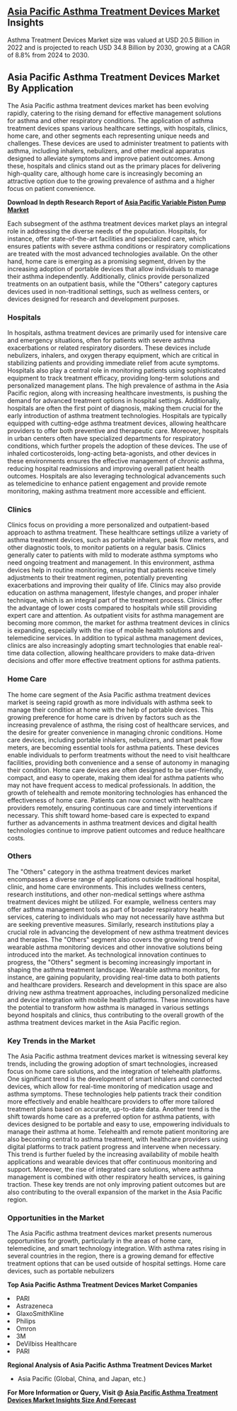<h2><a href="https://www.verifiedmarketreports.com/download-sample/?rid=51329&amp;utm_source=Github-Feb&amp;utm_medium=225" target="_blank">Asia Pacific Asthma Treatment Devices Market</a> Insights</h2><p>Asthma Treatment Devices Market size was valued at USD 20.5 Billion in 2022 and is projected to reach USD 34.8 Billion by 2030, growing at a CAGR of 8.8% from 2024 to 2030.</p><p><h2>Asia Pacific Asthma Treatment Devices Market By Application</h2> <p>The Asia Pacific asthma treatment devices market has been evolving rapidly, catering to the rising demand for effective management solutions for asthma and other respiratory conditions. The application of asthma treatment devices spans various healthcare settings, with hospitals, clinics, home care, and other segments each representing unique needs and challenges. These devices are used to administer treatment to patients with asthma, including inhalers, nebulizers, and other medical apparatus designed to alleviate symptoms and improve patient outcomes. Among these, hospitals and clinics stand out as the primary places for delivering high-quality care, although home care is increasingly becoming an attractive option due to the growing prevalence of asthma and a higher focus on patient convenience. <p><strong>Download In depth Research Report of <a href="https://www.verifiedmarketreports.com/download-sample/?rid=236118&amp;utm_source=Pulse-Dec&amp;utm_medium=225" target="_blank">Asia Pacific Variable Piston Pump Market</a></strong></p> Each subsegment of the asthma treatment devices market plays an integral role in addressing the diverse needs of the population. Hospitals, for instance, offer state-of-the-art facilities and specialized care, which ensures patients with severe asthma conditions or respiratory complications are treated with the most advanced technologies available. On the other hand, home care is emerging as a promising segment, driven by the increasing adoption of portable devices that allow individuals to manage their asthma independently. Additionally, clinics provide personalized treatments on an outpatient basis, while the "Others" category captures devices used in non-traditional settings, such as wellness centers, or devices designed for research and development purposes. <h3>Hospitals</h3> <p>In hospitals, asthma treatment devices are primarily used for intensive care and emergency situations, often for patients with severe asthma exacerbations or related respiratory disorders. These devices include nebulizers, inhalers, and oxygen therapy equipment, which are critical in stabilizing patients and providing immediate relief from acute symptoms. Hospitals also play a central role in monitoring patients using sophisticated equipment to track treatment efficacy, providing long-term solutions and personalized management plans. The high prevalence of asthma in the Asia Pacific region, along with increasing healthcare investments, is pushing the demand for advanced treatment options in hospital settings. Additionally, hospitals are often the first point of diagnosis, making them crucial for the early introduction of asthma treatment technologies. Hospitals are typically equipped with cutting-edge asthma treatment devices, allowing healthcare providers to offer both preventive and therapeutic care. Moreover, hospitals in urban centers often have specialized departments for respiratory conditions, which further propels the adoption of these devices. The use of inhaled corticosteroids, long-acting beta-agonists, and other devices in these environments ensures the effective management of chronic asthma, reducing hospital readmissions and improving overall patient health outcomes. Hospitals are also leveraging technological advancements such as telemedicine to enhance patient engagement and provide remote monitoring, making asthma treatment more accessible and efficient. <h3>Clinics</h3> <p>Clinics focus on providing a more personalized and outpatient-based approach to asthma treatment. These healthcare settings utilize a variety of asthma treatment devices, such as portable inhalers, peak flow meters, and other diagnostic tools, to monitor patients on a regular basis. Clinics generally cater to patients with mild to moderate asthma symptoms who need ongoing treatment and management. In this environment, asthma devices help in routine monitoring, ensuring that patients receive timely adjustments to their treatment regimen, potentially preventing exacerbations and improving their quality of life. Clinics may also provide education on asthma management, lifestyle changes, and proper inhaler technique, which is an integral part of the treatment process. Clinics offer the advantage of lower costs compared to hospitals while still providing expert care and attention. As outpatient visits for asthma management are becoming more common, the market for asthma treatment devices in clinics is expanding, especially with the rise of mobile health solutions and telemedicine services. In addition to typical asthma management devices, clinics are also increasingly adopting smart technologies that enable real-time data collection, allowing healthcare providers to make data-driven decisions and offer more effective treatment options for asthma patients. <h3>Home Care</h3> <p>The home care segment of the Asia Pacific asthma treatment devices market is seeing rapid growth as more individuals with asthma seek to manage their condition at home with the help of portable devices. This growing preference for home care is driven by factors such as the increasing prevalence of asthma, the rising cost of healthcare services, and the desire for greater convenience in managing chronic conditions. Home care devices, including portable inhalers, nebulizers, and smart peak flow meters, are becoming essential tools for asthma patients. These devices enable individuals to perform treatments without the need to visit healthcare facilities, providing both convenience and a sense of autonomy in managing their condition. Home care devices are often designed to be user-friendly, compact, and easy to operate, making them ideal for asthma patients who may not have frequent access to medical professionals. In addition, the growth of telehealth and remote monitoring technologies has enhanced the effectiveness of home care. Patients can now connect with healthcare providers remotely, ensuring continuous care and timely interventions if necessary. This shift toward home-based care is expected to expand further as advancements in asthma treatment devices and digital health technologies continue to improve patient outcomes and reduce healthcare costs. <h3>Others</h3> <p>The "Others" category in the asthma treatment devices market encompasses a diverse range of applications outside traditional hospital, clinic, and home care environments. This includes wellness centers, research institutions, and other non-medical settings where asthma treatment devices might be utilized. For example, wellness centers may offer asthma management tools as part of broader respiratory health services, catering to individuals who may not necessarily have asthma but are seeking preventive measures. Similarly, research institutions play a crucial role in advancing the development of new asthma treatment devices and therapies. The "Others" segment also covers the growing trend of wearable asthma monitoring devices and other innovative solutions being introduced into the market. As technological innovation continues to progress, the "Others" segment is becoming increasingly important in shaping the asthma treatment landscape. Wearable asthma monitors, for instance, are gaining popularity, providing real-time data to both patients and healthcare providers. Research and development in this space are also driving new asthma treatment approaches, including personalized medicine and device integration with mobile health platforms. These innovations have the potential to transform how asthma is managed in various settings beyond hospitals and clinics, thus contributing to the overall growth of the asthma treatment devices market in the Asia Pacific region. <h3>Key Trends in the Market</h3> <p>The Asia Pacific asthma treatment devices market is witnessing several key trends, including the growing adoption of smart technologies, increased focus on home care solutions, and the integration of telehealth platforms. One significant trend is the development of smart inhalers and connected devices, which allow for real-time monitoring of medication usage and asthma symptoms. These technologies help patients track their condition more effectively and enable healthcare providers to offer more tailored treatment plans based on accurate, up-to-date data. Another trend is the shift towards home care as a preferred option for asthma patients, with devices designed to be portable and easy to use, empowering individuals to manage their asthma at home. Telehealth and remote patient monitoring are also becoming central to asthma treatment, with healthcare providers using digital platforms to track patient progress and intervene when necessary. This trend is further fueled by the increasing availability of mobile health applications and wearable devices that offer continuous monitoring and support. Moreover, the rise of integrated care solutions, where asthma management is combined with other respiratory health services, is gaining traction. These key trends are not only improving patient outcomes but are also contributing to the overall expansion of the market in the Asia Pacific region. <h3>Opportunities in the Market</h3> <p>The Asia Pacific asthma treatment devices market presents numerous opportunities for growth, particularly in the areas of home care, telemedicine, and smart technology integration. With asthma rates rising in several countries in the region, there is a growing demand for effective treatment options that can be used outside of hospital settings. Home care devices, such as portable nebulizers</p><p><strong>Top Asia Pacific Asthma Treatment Devices Market Companies</strong></p><div data-test-id=""><p><li>PARI</li><li> Astrazeneca</li><li> GlaxoSmithKline</li><li> Philips</li><li> Omron</li><li> 3M</li><li> DeVilbiss Healthcare</li><li> PARI</li></p><div><strong>Regional Analysis of&nbsp;Asia Pacific Asthma Treatment Devices Market</strong></div><ul><li dir="ltr"><p dir="ltr">Asia Pacific (Global, China, and Japan, etc.)</p></li></ul><p><strong>For More Information or Query, Visit @&nbsp;</strong><strong><a href="https://www.verifiedmarketreports.com/product/global-asthma-treatment-devices-market-2019-by-manufacturers-regions-type-and-application-forecast-to-2024/?utm_source=Github-Feb&amp;utm_medium=225" target="_blank">Asia Pacific Asthma Treatment Devices Market Insights Size And Forecast</a></strong></p></div><h2>&nbsp;</h2><div data-test-id="">&nbsp;</div>

